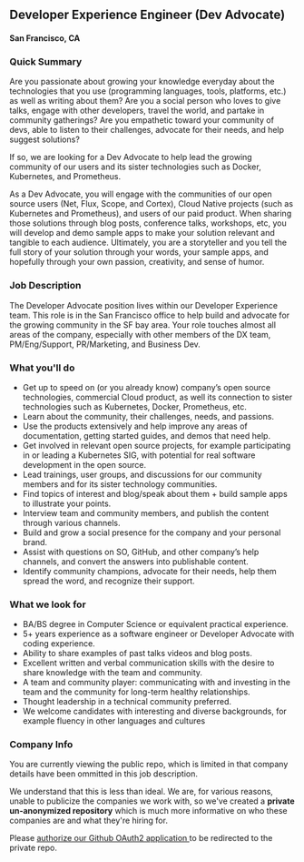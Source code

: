 ## Developer Experience Engineer (Dev Advocate)
#### San Francisco, CA

### Quick Summary
Are you passionate about growing your knowledge everyday about the technologies that you use (programming languages, tools, platforms, etc.) as well as writing about them? Are you a social person who loves to give talks, engage with other developers, travel the world, and partake in community gatherings? Are you empathetic toward your community of devs, able to listen to their challenges, advocate for their needs, and help suggest solutions?

If so, we are looking for a Dev Advocate to help lead the growing community of our users and its sister technologies such as Docker, Kubernetes, and Prometheus.

As a Dev Advocate, you will engage with the communities of our open source users (Net, Flux, Scope, and Cortex), Cloud Native projects (such as Kubernetes and Prometheus), and users of our paid product. When sharing those solutions through blog posts, conference talks, workshops, etc, you will develop and demo sample apps to make your solution relevant and tangible to each audience. Ultimately, you are a storyteller and you tell the full story of your solution through your words, your sample apps, and hopefully through your own passion, creativity, and sense of humor.

### Job Description
The Developer Advocate position lives within our Developer Experience team. This role is in the San Francisco office to help build and advocate for the growing community in the SF bay area. Your role touches almost all areas of the company, especially with other members of the DX team, PM/Eng/Support, PR/Marketing, and Business Dev.

### What you'll do
+ Get up to speed on (or you already know) company’s open source technologies, commercial Cloud product, as well its connection to sister technologies such as Kubernetes, Docker, Prometheus, etc.
+ Learn about the community, their challenges, needs, and passions.
+ Use the products extensively and help improve any areas of documentation, getting started guides, and demos that need help.
+ Get involved in relevant open source projects, for example participating in or leading a Kubernetes SIG, with potential for real software development in the open source.
+ Lead trainings, user groups, and discussions for our community members and for its sister technology communities.
+ Find topics of interest and blog/speak about them + build sample apps to illustrate your points.
+ Interview team and community members, and publish the content through various channels.
+ Build and grow a social presence for the company and your personal brand.
+ Assist with questions on SO, GitHub, and other company’s help channels, and convert the answers into publishable
content.
+ Identify community champions, advocate for their needs, help them spread the word, and recognize their support.

### What we look for
+ BA/BS degree in Computer Science or equivalent practical experience.
+ 5+ years experience as a software engineer or Developer Advocate with coding experience.
+ Ability to share examples of past talks videos and blog posts.
+ Excellent written and verbal communication skills with the desire to share knowledge with the team and community.
+ A team and community player: communicating with and investing in the team and the community for long-term healthy relationships.
+ Thought leadership in a technical community preferred.
+ We welcome candidates with interesting and diverse backgrounds, for example fluency in other languages and cultures

### Company Info
You are currently viewing the public repo, which is limited in that company details have been ommitted in this job description.  
    
We understand that this is less than ideal.  We are, for various reasons, unable to publicize the companies we work with, so we've
created a **private un-anonymized repository** which is much more informative on who these companies are and what they're hiring for.  
    
Please [authorize our Github OAuth2 application ](http://localhost:3000/users/auth/github?job_id=v2vhdmv3b3jrcw-developer-experience-engineer-dev-advocate) to be redirected to the private repo.
